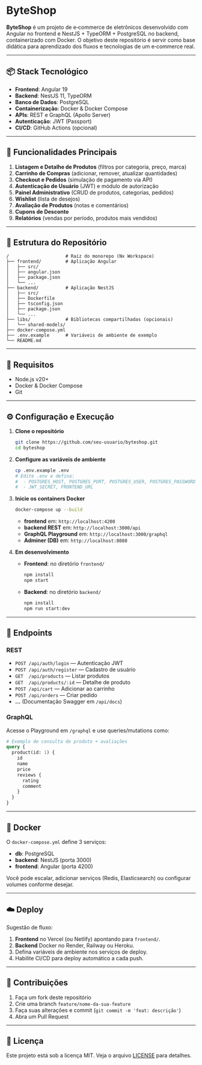 # ByteShop

**ByteShop** é um projeto de e‑commerce de eletrônicos desenvolvido com Angular no frontend e NestJS + TypeORM + PostgreSQL no backend, containerizado com Docker. O objetivo deste repositório é servir como base didática para aprendizado dos fluxos e tecnologias de um e‑commerce real.

---

## 📦 Stack Tecnológico

* **Frontend**: Angular 19
* **Backend**: NestJS 11, TypeORM
* **Banco de Dados**: PostgreSQL
* **Containerização**: Docker & Docker Compose
* **APIs**: REST e GraphQL (Apollo Server)
* **Autenticação**: JWT (Passport)
* **CI/CD**: GitHub Actions (opcional)

---

## 🚀 Funcionalidades Principais

1. **Listagem e Detalhe de Produtos** (filtros por categoria, preço, marca)
2. **Carrinho de Compras** (adicionar, remover, atualizar quantidades)
3. **Checkout e Pedidos** (simulação de pagamento via API)
4. **Autenticação de Usuário** (JWT) e módulo de autorização
5. **Painel Administrativo** (CRUD de produtos, categorias, pedidos)
6. **Wishlist** (lista de desejos)
7. **Avaliação de Produtos** (notas e comentários)
8. **Cupons de Desconto**
9. **Relatórios** (vendas por período, produtos mais vendidos)

---

## 📂 Estrutura do Repositório

```
/                     # Raiz do monorepo (Nx Workspace)
├── frontend/         # Aplicação Angular
│   ├── src/
│   ├── angular.json
│   ├── package.json
│   └── ...
├── backend/          # Aplicação NestJS
│   ├── src/
│   ├── Dockerfile
│   ├── tsconfig.json
│   ├── package.json
│   └── ...
├── libs/             # Bibliotecas compartilhadas (opcionais)
│   └── shared-models/
├── docker-compose.yml
├── .env.example      # Variáveis de ambiente de exemplo
└── README.md
```

---

## 🔧 Requisitos

* Node.js v20+
* Docker & Docker Compose
* Git

---

## ⚙️ Configuração e Execução

1. **Clone o repositório**

   ```bash
   git clone https://github.com/seu-usuario/byteshop.git
   cd byteshop
   ```

2. **Configure as variáveis de ambiente**

   ```bash
   cp .env.example .env
   # Edite .env e defina:
   #  - POSTGRES_HOST, POSTGRES_PORT, POSTGRES_USER, POSTGRES_PASSWORD, POSTGRES_DB
   #  - JWT_SECRET, FRONTEND_URL
   ```

3. **Inicie os containers Docker**

   ```bash
   docker-compose up --build
   ```

   * **frontend** em: `http://localhost:4200`
   * **backend REST** em: `http://localhost:3000/api`
   * **GraphQL Playground** em: `http://localhost:3000/graphql`
   * **Adminer (DB)** em: `http://localhost:8080`

4. **Em desenvolvimento**

   * **Frontend**: no diretório `frontend/`

     ```bash
     npm install
     npm start
     ```
   * **Backend**: no diretório `backend/`

     ```bash
     npm install
     npm run start:dev
     ```

---

## 📡 Endpoints

### REST

* `POST /api/auth/login` — Autenticação JWT
* `POST /api/auth/register` — Cadastro de usuário
* `GET  /api/products` — Listar produtos
* `GET  /api/products/:id` — Detalhe de produto
* `POST /api/cart` — Adicionar ao carrinho
* `POST /api/orders` — Criar pedido
* **...** (Documentação Swagger em `/api/docs`)

### GraphQL

Acesse o Playground em `/graphql` e use queries/mutations como:

```graphql
# Exemplo de consulta de produto + avaliações
query {
  product(id: 1) {
    id
    name
    price
    reviews {
      rating
      comment
    }
  }
}
```

---

## 🐳 Docker

O `docker-compose.yml` define 3 serviços:

* **db**: PostgreSQL
* **backend**: NestJS (porta 3000)
* **frontend**: Angular (porta 4200)

Você pode escalar, adicionar serviços (Redis, Elasticsearch) ou configurar volumes conforme desejar.

---

## ☁️ Deploy

Sugestão de fluxo:

1. **Frontend** no Vercel (ou Netlify) apontando para `frontend/`.
2. **Backend** Docker no Render, Railway ou Heroku.
3. Defina variáveis de ambiente nos serviços de deploy.
4. Habilite CI/CD para deploy automático a cada push.

---

## 🤝 Contribuições

1. Faça um fork deste repositório
2. Crie uma branch `feature/nome-da-sua-feature`
3. Faça suas alterações e commit (`git commit -m 'feat: descrição'`)
4. Abra um Pull Request

---

## 📄 Licença

Este projeto está sob a licença MIT. Veja o arquivo [LICENSE](LICENSE) para detalhes.

